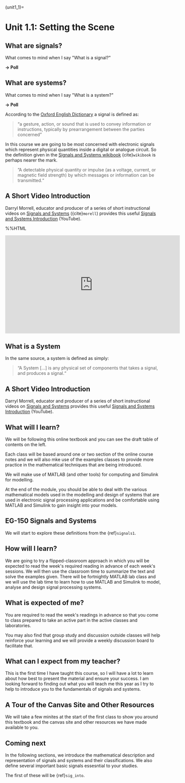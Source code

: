 (unit1_1)=
# Unit 1.1: Setting the Scene


## What are signals?

What comes to mind when I say "What is a signal?"

**-> Poll**

## What are systems?

What comes to mind when I say "What is a system?"

**-> Poll**

According to the [Oxford English Dictionary](http://www.oxforddictionaries.com/definition/english/signal) a signal is defined as:

> “a gesture, action, or sound that is used to convey information or instructions, typically by prearrangement between the parties concerned”


In this course we are going to be most concerned with electronic signals which represent physical quantities inside a digital or analogue circuit. So the definition given in the [Signals and Systems wikibook](http://en.wikibooks.org/wiki/Signals_and_Systems/Definition_of_Signals_and_Systems) {cite}`wikibook` is perhaps nearer the mark.

> ”A detectable physical quantity or impulse (as a voltage, current, or magnetic field strength) by which messages or information can be transmitted.“


## A Short Video Introduction

Darryl Morrell, educator and producer of a series of short instructional videos on [Signals and Systems](https://sites.google.com/a/asu.edu/signals-and-systems/) ({cite}`morell`) provides this useful [Signals and Systems Introduction](https://youtu.be/YBMGMF-DAVU) (YouTube).

%%HTML
<iframe width="560" height="315" src="https://www.youtube.com/embed/YBMGMF-DAVU" title="YouTube video player" frameborder="0" allow="accelerometer; autoplay; clipboard-write; encrypted-media; gyroscope; picture-in-picture; web-share" allowfullscreen></iframe>


## What is a System

In the same source, a system is defined as simply:

> “A System [...] is any physical set of components that takes a signal, and produces a signal.“


## A Short Video Introduction

Darryl Morrell, educator and producer of a series of short instructional videos on [Signals and Systems](https://sites.google.com/a/asu.edu/signals-and-systems/) provides this useful [Signals and Systems Introduction](https://youtu.be/YBMGMF-DAVU) (YouTube).


## What will I learn?

We will be following this online textbook and you can see the draft table of contents on the left. 

Each class will be based around one or two section of the online course notes and we will also mke use of the examples classes to provide more practice in the mathematical techniques that are being introduced.

We will make use of MATLAB (and other tools) for computing and Simulink for modelling.

At the end of the module, you should be able to deal with the various mathematical models used in the modelling and design of systems that are used in electronic signal processing applications and be comfortable using MATLAB and Simulink to gain insight into your models.


## EG-150 Signals and Systems

We will start to explore these definitions from the {ref}`signals1`.


## How will I learn?

We are going to try a flipped-classroom approach in which you will be expected to read the week's required reading in advance of each week's sessions. We will then use the classroom time to summarize the text and solve the examples given. There will be fortnightly MATLAB lab class and we will use the lab time to learn how to use MATLAB and Simulink to model, analyse and design signal processing systems.


## What is expected of me?

You are required to read the week's readings in advance so that you come to class prepared to take an active part in the active classes and laboratories.

You may also find that group study and discussion outside classes will help reinforce your learning and we will provide a weekly discussion board to facilitate that.


## What can I expect from my teacher?

This is the first time I have taught this course, so I will have a lot to learn about how best to present the material and ensure your success. I am looking forward to finding out what you will teach me this year as I try to help to introduce you to the fundamentals of signals and systems.


## A Tour of the Canvas Site and Other Resources

We will take a few minites at the start of the first class to show you around this textbook and the canvas site and other resources we have made available to you.


## Coming next

In the following sections, we introduce the mathematical description and representation of signals and systems and their classifications. We also define several important basic signals essesntial to your studies.

The first of these will be {ref}`sig_into`.

